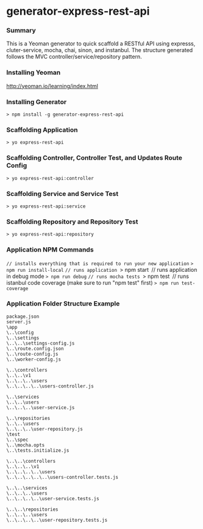 generator-express-rest-api
==========================

### Summary
This is a Yeoman generator to quick scaffold a RESTful API using expresss, cluter-service, mocha, chai, sinon, and instanbul.  The structure generated follows the MVC controller/service/repository pattern.

### Installing Yeoman
http://yeoman.io/learning/index.html

### Installing Generator
`> npm install -g generator-express-rest-api`

### Scaffolding Application
`> yo express-rest-api`

### Scaffolding Controller, Controller Test, and Updates Route Config
`> yo express-rest-api:controller`

### Scaffolding Service and Service Test
`> yo express-rest-api:service`

### Scaffolding Repository and Repository Test
`> yo express-rest-api:repository`

### Application NPM Commands ###
`// installs everything that is required to run your new application`
`> npm run install-local`
`// runs application
`> npm start`
`// runs application in debug mode
`> npm run debug`
`// runs mocha tests
`> npm test`
`// runs istanbul code coverage (make sure to run "npm test" first)
`> npm run test-coverage`

### Application Folder Structure Example
```
package.json
server.js
\app
\..\config
\..\settings
\..\..\settings-config.js
\..\route.config.json
\..\route-config.js
\..\worker-config.js

\..\controllers
\..\..\v1
\..\..\..\users
\..\..\..\..\users-controller.js

\..\services
\..\..\users
\..\..\..\user-service.js

\..\repositories
\..\..\users
\..\..\..\user-repository.js
\test
\..\spec
\..\mocha.opts
\..\tests.initialize.js

\..\..\controllers
\..\..\..\v1
\..\..\..\..\users
\..\..\..\..\..\users-controller.tests.js

\..\..\services
\..\..\..\users
\..\..\..\..\user-service.tests.js

\..\..\repositories
\..\..\..\users
\..\..\..\..\user-repository.tests.js
